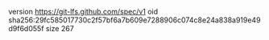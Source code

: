 version https://git-lfs.github.com/spec/v1
oid sha256:29fc585017730c2f57bf6a7b609e7288906c074c8e24a838a919e49d9f6d055f
size 267
